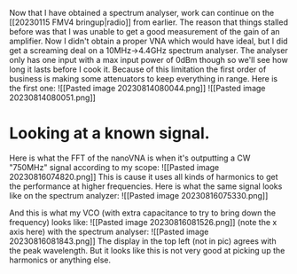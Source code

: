 Now that I have obtained a spectrum analyser, work can continue on the [[20230115 FMV4 bringup|radio]] from earlier. The reason that things stalled before was that I was unable to get a good measurement of the gain of an amplifier. Now I didn't obtain a proper VNA which would have ideal, but I did get a screaming deal on a 10MHz->4.4GHz spectrum analyser.
The analyser only has one input with a max input power of 0dBm though so we'll see how long it lasts before I cook it.
Because of this limitation the first order of business is making some attenuators to keep everything in range. Here is the first one:
![[Pasted image 20230814080044.png]]
![[Pasted image 20230814080051.png]]
# Looking at a known signal.
Here is what the FFT of the nanoVNA is when it's outputting a CW "750MHz" signal according to my scope:
![[Pasted image 20230816074820.png]]
This is cause it uses all kinds of harmonics to get the performance at higher frequencies. Here is what the same signal looks like on the spectrum analyzer:
![[Pasted image 20230816075330.png]]

And this is what my VCO (with extra capacitance to try to bring down the frequency) looks like:
![[Pasted image 20230816081526.png]]
(note the x axis here)
with the spectrum analyser:
![[Pasted image 20230816081843.png]]
The display in the top left (not in pic) agrees with the peak wavelength. But it looks like this is not very good at picking up the harmonics or anything else.
